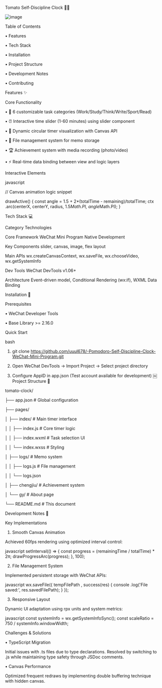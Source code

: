 Tomato Self-Discipline Clock 🍅⏰

![image](https://github.com/user-attachments/assets/d4aea15b-f7cb-4ea1-a489-b23d34564da5)

Table of Contents

• Features

• Tech Stack

• Installation

• Project Structure

• Development Notes

• Contributing

Features ✨

Core Functionality

• 🍅 6 customizable task categories (Work/Study/Think/Write/Sport/Read)

• ⏰ Interactive time slider (1-60 minutes) using slider component

• 🎨 Dynamic circular timer visualization with Canvas API

• 📁 File management system for memo storage

• 🏆 Achievement system with media recording (photo/video)

• ⚡ Real-time data binding between view and logic layers

Interactive Elements

javascript

// Canvas animation logic snippet

drawActive() {
  const angle = 1.5 + 2*(totalTime - remaining)/totalTime;
  ctx
.arc(centerX, centerY, radius, 1.5*Math.PI, angle*Math.PI);
}

Tech Stack 💻

Category                Technologies

Core Framework          WeChat Mini Program Native Development

Key Components          slider, canvas, image, flex layout

Main APIs               wx.createCanvasContext, wx.saveFile, wx.chooseVideo, wx.getSystemInfo

Dev Tools               WeChat DevTools v1.06+

Architecture            Event-driven model, Conditional Rendering (wx:if), WXML Data Binding

Installation 🚀

Prerequisites

• WeChat Developer Tools 

• Base Library >= 2.16.0

Quick Start

bash

1. git
 clone https://github.com/uuul678/-Pomodoro-Self-Discipline-Clock-WeChat-Mini-Program.git

2. Open WeChat DevTools -> Import Project ->
 Select project directory

3. Configure AppID in app.json (Test account available for development)
￼
Project Structure 📂

tomato-clock/

├── app.json               # Global configuration

├── pages/

│   ├── index/             # Main timer interface

│   │   ├── index.js       # Core timer logic

│   │   ├── index.wxml     # Task selection UI

│   │   └── index.wxss     # Styling

│   ├── logs/              # Memo system

│   │   ├── logs.js        # File management

│   │   └── logs.json

│   ├── chengjiu/          # Achievement system

│   └── gy/                # About page

└── README.md              # This document

Development Notes 📝

Key Implementations

1. Smooth Canvas Animation

Achieved 60fps rendering using optimized interval control:

javascript
setInterval(() => {
  const progress = (remainingTime / totalTime) * 2π;
  drawProgressArc(progress);
}, 100);

2. File Management System

Implemented persistent storage with WeChat APIs:

javascript
wx.saveFile({
  tempFilePath
,
  success(res) {
    console
.log('File saved:', res.savedFilePath);
  }
});

3. Responsive Layout

Dynamic UI adaptation using rpx units and system metrics:

javascript
const systemInfo = wx.getSystemInfoSync();
const scaleRatio = 750 / systemInfo.windowWidth;

Challenges & Solutions

• TypeScript Migration

Initial issues with .ts files due to type declarations. Resolved by switching to .js while maintaining type 
safety through JSDoc comments.

• Canvas Performance

Optimized frequent redraws by implementing double buffering technique with hidden canvas.
